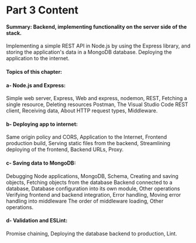 # Part 3 Content

#### Summary: Backend, implementing functionality on the server side of the stack. 
Implementing a simple REST API in Node.js by using the Express library, and storing the application's data in a MongoDB database. Deploying the application to the internet.

#### Topics of this chapter:

#### a- Node.js and Express:
Simple web server, Express, Web and express, nodemon, REST, Fetching a single resource, Deleting resources
Postman, The Visual Studio Code REST client, Receiving data, About HTTP request types, Middleware.

#### b- Deploying app to internet:
Same origin policy and CORS, Application to the Internet, Frontend production build, Serving static files from the backend, Streamlining deploying of the frontend, Backend URLs, Proxy.

#### c- Saving data to MongoDB:
Debugging Node applications, MongoDB, Schema, Creating and saving objects, Fetching objects from the database
Backend connected to a database, Database configuration into its own module, Other operations
Verifying frontend and backend integration, Error handling, Moving error handling into middleware
The order of middleware loading, Other operations.

#### d- Validation and ESLint:
Promise chaining, Deploying the database backend to production, Lint.
